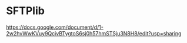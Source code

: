 # SFTPlib

https://docs.google.com/document/d/1-2w2hvWwKVuy9QcivBTygtoS6sj0h57hmSTSju3N8H8/edit?usp=sharing
